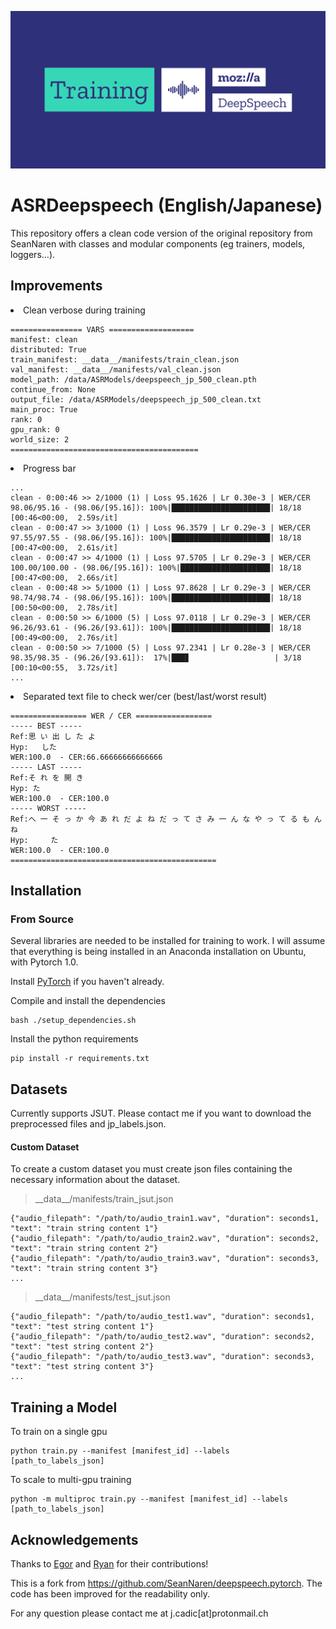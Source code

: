 ![alt text](https://github.com/JeanMaximilienCadic/ASRDeepSpeech/blob/master/img/Training-Deep-Speech.png)
# ASRDeepspeech (English/Japanese)

This repository offers a clean code version of the original repository from SeanNaren with classes and modular
components (eg trainers, models, loggers...).

## Improvements
<li> Clean verbose during training 

```
================ VARS ===================
manifest: clean
distributed: True
train_manifest: __data__/manifests/train_clean.json
val_manifest: __data__/manifests/val_clean.json
model_path: /data/ASRModels/deepspeech_jp_500_clean.pth
continue_from: None
output_file: /data/ASRModels/deepspeech_jp_500_clean.txt
main_proc: True
rank: 0
gpu_rank: 0
world_size: 2
==========================================
```
<li> Progress bar

```
...
clean - 0:00:46 >> 2/1000 (1) | Loss 95.1626 | Lr 0.30e-3 | WER/CER 98.06/95.16 - (98.06/[95.16]): 100%|██████████████████████| 18/18 [00:46<00:00,  2.59s/it]
clean - 0:00:47 >> 3/1000 (1) | Loss 96.3579 | Lr 0.29e-3 | WER/CER 97.55/97.55 - (98.06/[95.16]): 100%|██████████████████████| 18/18 [00:47<00:00,  2.61s/it]
clean - 0:00:47 >> 4/1000 (1) | Loss 97.5705 | Lr 0.29e-3 | WER/CER 100.00/100.00 - (98.06/[95.16]): 100%|████████████████████| 18/18 [00:47<00:00,  2.66s/it]
clean - 0:00:48 >> 5/1000 (1) | Loss 97.8628 | Lr 0.29e-3 | WER/CER 98.74/98.74 - (98.06/[95.16]): 100%|██████████████████████| 18/18 [00:50<00:00,  2.78s/it]
clean - 0:00:50 >> 6/1000 (5) | Loss 97.0118 | Lr 0.29e-3 | WER/CER 96.26/93.61 - (96.26/[93.61]): 100%|██████████████████████| 18/18 [00:49<00:00,  2.76s/it]
clean - 0:00:50 >> 7/1000 (5) | Loss 97.2341 | Lr 0.28e-3 | WER/CER 98.35/98.35 - (96.26/[93.61]):  17%|███▊                   | 3/18 [00:10<00:55,  3.72s/it]
...
```

<li> Separated text file to check wer/cer (best/last/worst result)

```
================= WER / CER =================
----- BEST -----
Ref:思 い 出 し た よ
Hyp:   した
WER:100.0  - CER:66.66666666666666
----- LAST -----
Ref:そ れ を 開 き
Hyp: た
WER:100.0  - CER:100.0
----- WORST -----
Ref:へ 一 そ っ か 今 あ れ だ よ ね だ っ て さ み 一 ん な や っ て る も ん ね
Hyp:     た
WER:100.0  - CER:100.0
==============================================
```



## Installation

### From Source

Several libraries are needed to be installed for training to work. I will assume that everything is being installed in
an Anaconda installation on Ubuntu, with Pytorch 1.0.

Install [PyTorch](https://github.com/pytorch/pytorch#installation) if you haven't already.

Compile and install the dependencies
```
bash ./setup_dependencies.sh
```

Install the python requirements
```
pip install -r requirements.txt
```

## Datasets

Currently supports JSUT. Please contact me if you want to download the preprocessed files and jp_labels.json.

#### Custom Dataset

To create a custom dataset you must create json files containing the necessary information about the dataset.
> \_\_data\_\_/manifests/train_jsut.json
```
{"audio_filepath": "/path/to/audio_train1.wav", "duration": seconds1, "text": "train string content 1"}
{"audio_filepath": "/path/to/audio_train2.wav", "duration": seconds2, "text": "train string content 2"}
{"audio_filepath": "/path/to/audio_train3.wav", "duration": seconds3, "text": "train string content 3"}
...
```
> \_\_data\_\_/manifests/test_jsut.json
```
{"audio_filepath": "/path/to/audio_test1.wav", "duration": seconds1, "text": "test string content 1"}
{"audio_filepath": "/path/to/audio_test2.wav", "duration": seconds2, "text": "test string content 2"}
{"audio_filepath": "/path/to/audio_test3.wav", "duration": seconds3, "text": "test string content 3"}
...
```

## Training a Model

To train on a single gpu
```
python train.py --manifest [manifest_id] --labels [path_to_labels_json]
```
To scale to multi-gpu training
```
python -m multiproc train.py --manifest [manifest_id] --labels [path_to_labels_json]             
```

## Acknowledgements

Thanks to [Egor](https://github.com/EgorLakomkin) and [Ryan](https://github.com/ryanleary) for their contributions!

This is a fork from https://github.com/SeanNaren/deepspeech.pytorch. The code has been improved for the readability only.

For any question please contact me at j.cadic[at]protonmail.ch
